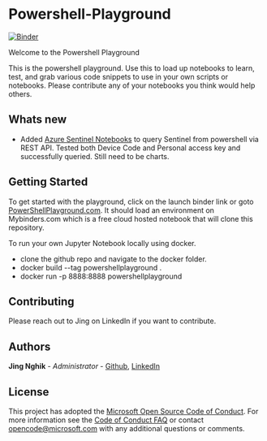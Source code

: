 # Powershell-Playground

<a href="https://mybinder.org/v2/gh/jingsta/powershell-playground/master?urlpath=lab" target="_blank">![Binder](https://mybinder.org/badge_logo.svg)</a>

Welcome to the Powershell Playground

This is the powershell playground. Use this to load up notebooks to learn, test, and grab various code snippets to use in your own scripts or notebooks. Please contribute any of your notebooks you think would help others.

## Whats new 
- Added [Azure Sentinel Notebooks](https://github.com/jingsta/powershell-playground/tree/master/PowerShell/Microsoft/Security/Azure%20Sentinel) to query Sentinel from powershell via REST API. Tested both Device Code and Personal access key and successfully queried. Still need to be charts. 

## Getting Started

To get started with the playground, click on the launch binder link or goto [PowerShellPlayground.com](http://www.powershellplayground.com). It should load an environment on Mybinders.com which is a free cloud hosted notebook that will clone this repository. 

To run your own Jupyter Notebook locally using docker. 
- clone the github repo and navigate to the docker folder.
- docker build --tag powershellplayground .
- docker run -p 8888:8888 powershellplayground

## Contributing

Please reach out to Jing on LinkedIn if you want to contribute. 

## Authors

 **Jing Nghik** - *Administrator* - [Github](https://github.com/jingsta), [LinkedIn](https://www.linkedin.com/in/jnghik)

## License

This project has adopted the [Microsoft Open Source Code of Conduct](http://microsoft.github.io/codeofconduct). For more information see the [Code of Conduct FAQ](http://microsoft.github.io/codeofconduct/faq.md) or contact [opencode@microsoft.com](mailto:opencode@microsoft.com) with any additional questions or comments. 
